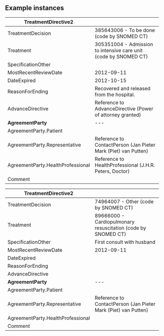 ## Example instances

| TreatmentDirective2                   |                   |
|---------------------------------------|-------------------|
| TreatmentDecision		            | 385643006 - To be done (code by SNOMED CT) 
| Treatment		                        | 305351004 - Admission to intensive care unit (code by SNOMED CT)           
| SpecificationOther		            |
| MostRecentReviewDate		        | 2012-09-11
| DateExpired		                    | 2012-10-15
| ReasonForEnding		                | Recovered and released from the hospital.
| AdvanceDirective	                    | Reference to AdvanceDirective (Power of attorney granted)
| **AgreementParty**	                | --- |
| AgreementParty.Patient	            |
| AgreementParty.Representative	    | Reference to ContactPerson (Jan Pieter Mark (Piet) van Putten)
| AgreementParty.HealthProfessional   | Reference to HealthProfessional (J.H.R. Peters, Doctor)
| Comment		                        |

| TreatmentDirective2                   |                   |
|---------------------------------------|-------------------|
| TreatmentDecision		            | 74964007 - Other (code by SNOMED CT)
| Treatment		                        | 89666000 - Cardiopulmonary resuscitation (code by SNOMED CT)           
| SpecificationOther		            | First consult with husband
| MostRecentReviewDate		        | 2012-09-11
| DateExpired		                    |
| ReasonForEnding		                |
| AdvanceDirective	                    |
| **AgreementParty**	                | --- |
| AgreementParty.Patient	            |
| AgreementParty.Representative	    | Reference to ContactPerson (Jan Pieter Mark (Piet) van Putten)
| AgreementParty.HealthProfessional   |
| Comment		                        |
